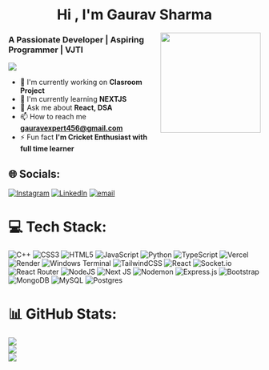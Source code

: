 <h1 align="center">Hi , I'm Gaurav Sharma </h1>

<div align="right">
  <img align="right" height="200" src="https://media.giphy.com/media/v1.Y2lkPTc5MGI3NjExdTg1cm15bGV4NHh1aHo3YWo1dTNwYWJiemhjcTlobHhkdnZzcWdqbSZlcD12MV9naWZzX3NlYXJjaCZjdD1n/zUO7Qh1Mysk2FXjMPG/giphy.gif" />
</div>

<h3 align="left">A Passionate Developer | Aspiring Programmer | VJTI</h3>

<p align="left">
  <a href="https://github.com/gsgit123">
    <img src="https://readme-typing-svg.herokuapp.com?lines=Mern+Stack+Developer;React+and+Next+Enthusiast;Always+learning+new+technologies&center=true&width=380&height=45">
  </a>
</p>

- 🔭 I'm currently working on **Clasroom Project**
- 🌱 I'm currently learning **NEXTJS**
- 💬 Ask me about **React, DSA**
- 📫 How to reach me **gauravexpert456@gmail.com**
- ⚡ Fun fact **I'm Cricket Enthusiast with full time learner**
## 🌐 Socials:
[![Instagram](https://img.shields.io/badge/Instagram-%23E4405F.svg?logo=Instagram&logoColor=white)](https://instagram.com/gaurav_23.s) [![LinkedIn](https://img.shields.io/badge/LinkedIn-%230077B5.svg?logo=linkedin&logoColor=white)](https://linkedin.com/in/gaurav-sharma-15b7a7304) [![email](https://img.shields.io/badge/Email-D14836?logo=gmail&logoColor=white)](mailto:gauravexpert456@gmail.com) 

# 💻 Tech Stack:
![C++](https://img.shields.io/badge/c++-%2300599C.svg?style=for-the-badge&logo=c%2B%2B&logoColor=white) ![CSS3](https://img.shields.io/badge/css3-%231572B6.svg?style=for-the-badge&logo=css3&logoColor=white) ![HTML5](https://img.shields.io/badge/html5-%23E34F26.svg?style=for-the-badge&logo=html5&logoColor=white) ![JavaScript](https://img.shields.io/badge/javascript-%23323330.svg?style=for-the-badge&logo=javascript&logoColor=%23F7DF1E) ![Python](https://img.shields.io/badge/python-3670A0?style=for-the-badge&logo=python&logoColor=ffdd54) ![TypeScript](https://img.shields.io/badge/typescript-%23007ACC.svg?style=for-the-badge&logo=typescript&logoColor=white) ![Vercel](https://img.shields.io/badge/vercel-%23000000.svg?style=for-the-badge&logo=vercel&logoColor=white) ![Render](https://img.shields.io/badge/Render-%46E3B7.svg?style=for-the-badge&logo=render&logoColor=white) ![Windows Terminal](https://img.shields.io/badge/Windows%20Terminal-%234D4D4D.svg?style=for-the-badge&logo=windows-terminal&logoColor=white) ![TailwindCSS](https://img.shields.io/badge/tailwindcss-%2338B2AC.svg?style=for-the-badge&logo=tailwind-css&logoColor=white) ![React](https://img.shields.io/badge/react-%2320232a.svg?style=for-the-badge&logo=react&logoColor=%2361DAFB) ![Socket.io](https://img.shields.io/badge/Socket.io-black?style=for-the-badge&logo=socket.io&badgeColor=010101) ![React Router](https://img.shields.io/badge/React_Router-CA4245?style=for-the-badge&logo=react-router&logoColor=white) ![NodeJS](https://img.shields.io/badge/node.js-6DA55F?style=for-the-badge&logo=node.js&logoColor=white) ![Next JS](https://img.shields.io/badge/Next-black?style=for-the-badge&logo=next.js&logoColor=white) ![Nodemon](https://img.shields.io/badge/NODEMON-%23323330.svg?style=for-the-badge&logo=nodemon&logoColor=%BBDEAD) ![Express.js](https://img.shields.io/badge/express.js-%23404d59.svg?style=for-the-badge&logo=express&logoColor=%2361DAFB) ![Bootstrap](https://img.shields.io/badge/bootstrap-%238511FA.svg?style=for-the-badge&logo=bootstrap&logoColor=white) ![MongoDB](https://img.shields.io/badge/MongoDB-%234ea94b.svg?style=for-the-badge&logo=mongodb&logoColor=white) ![MySQL](https://img.shields.io/badge/mysql-4479A1.svg?style=for-the-badge&logo=mysql&logoColor=white) ![Postgres](https://img.shields.io/badge/postgres-%23316192.svg?style=for-the-badge&logo=postgresql&logoColor=white)
# 📊 GitHub Stats:
![](https://github-readme-stats.vercel.app/api?username=gsgit123&theme=transparent&hide_border=false&include_all_commits=false&count_private=false)<br/>
![](https://nirzak-streak-stats.vercel.app/?user=gsgit123&theme=transparent&hide_border=false)<br/>
![](https://github-readme-stats.vercel.app/api/top-langs/?username=gsgit123&theme=transparent&hide_border=false&include_all_commits=false&count_private=false&layout=compact)

<!-- Proudly created with GPRM ( https://gprm.itsvg.in ) -->
